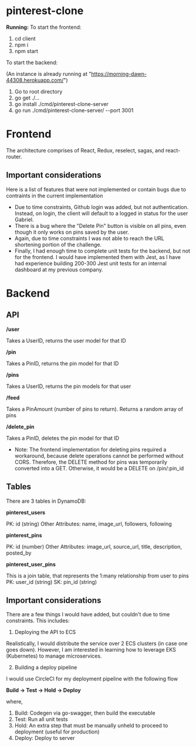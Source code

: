 # pinterest-clone

**Running:**
To start the frontend:

1. cd client
2. npm i
3. npm start

To start the backend:

(An instance is already running at "https://morning-dawn-44308.herokuapp.com/")

1. Go to root directory
2. go get ./...
3. go install ./cmd/pinterest-clone-server
4. go run ./cmd/pinterest-clone-server/ --port 3001

# Frontend

The architecture comprises of React, Redux, reselect, sagas, and react-router.

## Important considerations

Here is a list of features that were not implemented or contain bugs due to contraints in the current implementation

- Due to time constraints, Github login was added, but not authentication. Instead, on login, the client will default to a logged in status for the user Gabriel.
- There is a bug where the "Delete Pin" button is visible on all pins, even though it only works on pins saved by the user.
- Again, due to time constraints I was not able to reach the URL shortening portion of the challenge.
- Finally, I had enough time to complete unit tests for the backend, but not for the frontend. I would have implemented them with Jest, as I have had experience building 200-300 Jest unit tests for an internal dashboard at my previous company.

# Backend

## API

**/user**

Takes a UserID, returns the user model for that ID

**/pin**

Takes a PinID, returns the pin model for that ID

**/pins**

Takes a UserID, returns the pin models for that user

**/feed**

Takes a PinAmount (number of pins to return). Returns a random array of pins

**/delete_pin**

Takes a PinID, deletes the pin model for that ID

- Note: The frontend implementation for deleting pins required a workaround, because delete operations cannot be performed without CORS. Therefore, the DELETE method for pins was temporarily converted into a GET. Otherwise, it would be a DELETE on /pin/:pin_id

## Tables

There are 3 tables in DynamoDB:

**pinterest_users**

PK: id (string)
Other Attributes: name, image_url, followers, following

**pinterest_pins**

PK: id (number)
Other Attributes: image_url, source_url, title, description, posted_by

**pinterest_user_pins**

This is a join table, that represents the 1:many relationship from user to pins
PK: user_id (string)
SK: pin_id (string)

## Important considerations

There are a few things I would have added, but couldn't due to time constraints. This includes:

1. Deploying the API to ECS

Realistically, I would distribute the service over 2 ECS clusters (in case one goes down). However, I am interested in learning how to leverage EKS (Kubernetes) to manage microservices.

2. Building a deploy pipeline

I would use CircleCI for my deployment pipeline with the following flow

**Build -> Test -> Hold -> Deploy**

where,

1. Build: Codegen via go-swagger, then build the executable
2. Test: Run all unit tests
3. Hold: An extra step that must be manually unheld to proceed to deployment (useful for production)
4. Deploy: Deploy to server
